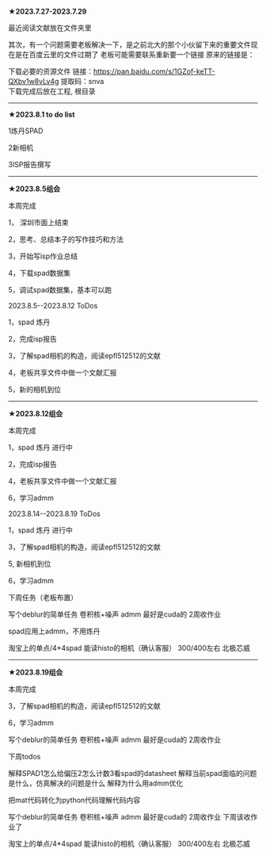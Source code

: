 **★2023.7.27-2023.7.29**

最近阅读文献放在文件夹里

其次，有一个问题需要老板解决一下，是之前北大的那个小伙留下来的重要文件现在是在百度云里的文件过期了
老板可能需要联系重新要一个链接
原来的链接是：

下载必要的资源文件
链接：https://pan.baidu.com/s/1GZof-keTT-QXbv1w8vLv4g 
提取码：snva   
下载完成后放在工程, 根目录

------------------------------------------

**★2023.8.1 to do list**

1炼丹SPAD

2新相机

3ISP报告撰写

------------------------------------------

**★2023.8.5组会**

本周完成

1， 深圳市面上结束

2，思考、总结本子的写作技巧和方法

3，开始写isp作业总结

4，下载spad数据集

5，调试spad数据集，基本可以跑

2023.8.5--2023.8.12 ToDos

1，spad 炼丹

2，完成isp报告

3，了解spad相机的构造，阅读epfl512512的文献

4，老板共享文件中做一个文献汇报

5，新的相机到位

------------------------------------------

**★2023.8.12组会**

本周完成

1，spad 炼丹 进行中

2，完成isp报告

4，老板共享文件中做一个文献汇报

6，学习admm

2023.8.14--2023.8.19 ToDos

1，spad 炼丹 进行中

3，了解spad相机的构造，阅读epfl512512的文献

5, 新相机到位

6，学习admm

下周任务（老板布置）

写个deblur的简单任务
卷积核+噪声
admm
最好是cuda的
2周收作业

spad应用上admm，不用炼丹

淘宝上的单点/4*4spad
能读histo的相机（确认客服）
300/400左右
北极芯威

------------------------------------------

**★2023.8.19组会**

本周完成

3，了解spad相机的构造，阅读epfl512512的文献

6，学习admm

写个deblur的简单任务
卷积核+噪声
admm
最好是cuda的
2周收作业


下周todos

解释SPAD1怎么给偏压2怎么计数3看spad的datasheet
解释当前spad面临的问题是什么，仿真解决的问题是什么
解释为什么用admm优化

把mat代码转化为python代码理解代码内容

写个deblur的简单任务
卷积核+噪声
admm
最好是cuda的
2周收作业
下周该收作业了


淘宝上的单点/4*4spad
能读histo的相机（确认客服）
300/400左右
北极芯威







